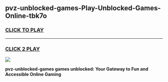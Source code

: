 
## pvz-unblocked-games-Play-Unblocked-Games-Online-tbk7o
<h3>
<a href="https://premium76.site?title=pvz-unblocked-games&ref=25A">CLICK TO PLAY</a></h3>
<hr>

<h3>
<a href="https://premium76.site?title=pvz-unblocked-games&ref=25A">CLICK 2 PLAY</a>
  
</h3>

<a href="https://premium76.site?title=pvz-unblocked-games&ref=25A"><img src="https://clearcache.store/games.png"></a>


**pvz-unblocked-games games unblocked: Your Gateway to Fun and Accessible Online Gaming**
